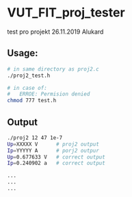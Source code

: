 # VUT_FIT_proj_tester

test pro projekt 
26.11.2019
Alukard


## Usage:
```Bash
# in same directory as proj2.c
./proj2_test.h 

# in case of:
#	ERROE: Permision denied
chmod 777 test.h
```
## Output 
```Bash
./proj2 12 47 1e-7
Up=XXXXX V      # proj2 output
Ip=YYYYY A      # porj2 outpur
Up=0.677633 V   # correct output
Ip=0.240902 a   # correct output

...
...
...
```